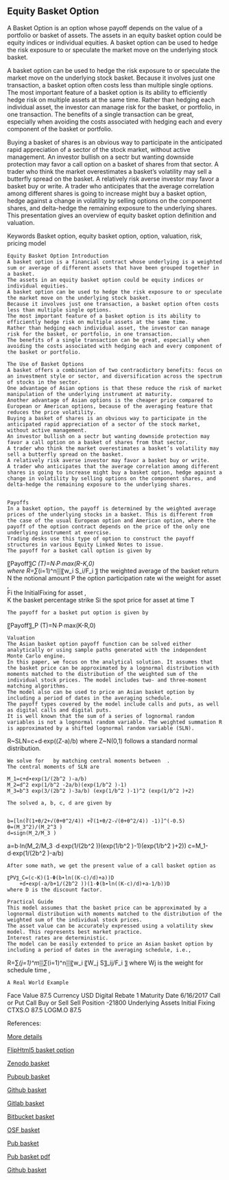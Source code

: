 ## Equity Basket Option
 
A Basket Option is an option whose payoff depends on the value of a portfolio or basket of assets. The assets in an equity basket option could be equity indices or individual equities. A basket option can be used to hedge the risk exposure to or speculate the market move on the underlying stock basket. 

A basket option can be used to hedge the risk exposure to or speculate the market move on the underlying stock basket. Because it involves just one transaction, a basket option often costs less than multiple single options. The most important feature of a basket option is its ability to efficiently hedge risk on multiple assets at the same time. Rather than hedging each individual asset, the investor can manage risk for the basket, or portfolio, in one transaction. The benefits of a single transaction can be great, especially when avoiding the costs associated with hedging each and every component of the basket or portfolio.


Buying a basket of shares is an obvious way to participate in the anticipated rapid appreciation of a sector of the stock market, without active management. An investor bullish on a sectr but wanting downside protection may favor a call option on a basket of shares from that sector. A trader who think the market overestimates a basket’s volatility may sell a butterfly spread on the basket. A relatively risk averse investor may favor a basket buy or write. A trader who anticipates that the average correlation among different shares is going to increase might buy a basket option, hedge against a change in volatility by selling options on the component shares, and delta-hedge the remaining exposure to the underlying shares. This presentation gives an overview of equity basket option definition and valuation.


Keywords
Basket option, equity basket option, option, valuation, risk, pricing model


	Equity Basket Option Introduction
	A basket option is a financial contract whose underlying is a weighted sum or average of different assets that have been grouped together in a basket.
	The assets in an equity basket option could be equity indices or individual equities.
	A basket option can be used to hedge the risk exposure to or speculate the market move on the underlying stock basket.
	Because it involves just one transaction, a basket option often costs less than multiple single options.
	The most important feature of a basket option is its ability to efficiently hedge risk on multiple assets at the same time. 
	Rather than hedging each individual asset, the investor can manage risk for the basket, or portfolio, in one transaction. 
	The benefits of a single transaction can be great, especially when avoiding the costs associated with hedging each and every component of the basket or portfolio.

	The Use of Basket Options
	A basket offers a combination of two contracdictory benefits: focus on an investment style or sector, and diversification across the spectrum of stocks in the sector.
	One advantage of Asian options is that these reduce the risk of market manipulation of the underlying instrument at maturity. 
	Another advantage of Asian options is the cheaper price compared to European or American options, because of the averaging feature that reduces the price volatility. 
	Buying a basket of shares is an obvious way to participate in the anticipated rapid appreciation of a sector of the stock market, without active management.
	An investor bullish on a sectr but wanting downside protection may favor a call option on a basket of shares from that sector.
	A trader who think the market overestimates a basket’s volatility may sell a butterfly spread on the basket.
	A relatively risk averse investor may favor a basket buy or write.
	A trader who anticipates that the average correlation among different shares is going to increase might buy a basket option, hedge against a change in volatility by selling options on the component shares, and delta-hedge the remaining exposure to the underlying shares.


	Payoffs
	In a basket option, the payoff is determined by the weighted average prices of the underlying stocks in a basket. This is different from the case of the usual European option and American option, where the payoff of the option contract depends on the price of the only one underlying instrument at exercise. 
	Trading desks use this type of option to construct the payoff structures in various Equity Linked Notes to issue. 
	The payoff for a basket call option is given by

〖Payoff〗_C (T)=N∙P∙max⁡(R-K,0)                                                           
where
R=∑_(i=1)^n▒〖w_i S_i/F_i 〗	the weighted average of the basket return
N	the notional amount
P	the option participation rate
wi	the weight for asset  ,  
Fi	the InitialFixing for asset  ,   
K	the basket percentage strike
Si	the spot price for asset   at time T

	The payoff for a basket put option is given by

〖Payoff〗_P (T)=N∙P∙max⁡(K-R,0)


	Valuation
	The Asian basket option payoff function can be solved either analytically or using sample paths generated with the independent Monte Carlo engine.
	In this paper, we focus on the analytical solution. It assumes that the basket price can be approximated by a lognormal distribution with moments matched to the distribution of the weighted sum of the individual stock prices. The model includes two- and three-moment matching algorithms.
	The model also can be used to price an Asian basket option by including a period of dates in the averaging schedule.
	The payoff types covered by the model include calls and puts, as well as digital calls and digital puts.
	It is well known that the sum of a series of lognormal random variables is not a lognormal random variable. The weighted summation R is approximated by a shifted lognormal random variable (SLN). 

R~SLN=c+d∙exp((Z-a)/b)
where Z~N(0,1) follows a standard normal distribution.

	We solve for   by matching central moments between  .
	The central moments of SLN are

	M_1=c+d∙exp(1/(2b^2 )-a/b)
	M_2=d^2 exp(1/b^2 -2a/b)(exp(1/b^2 )-1)
	M_3=b^3 exp(3/(2b^2 )-3a/b) (exp(1/b^2 )-1)^2 (exp(1/b^2 )+2)

	The solved a, b, c, d are given by


	b=[ln(∛(1+θ/2+√(θ+θ^2/4)) +∛(1+θ/2-√(θ+θ^2/4)) -1)]^(-0.5)
 	θ=(M_3^2)/(M_2^3 )
	d=sign(M_2/M_3 )
a=b∙ln(M_2/M_3 ∙d∙exp(1/(2b^2 ))(exp(1/b^2 )-1)(exp(1/b^2 )+2))
c=M_1-d∙exp(1/(2b^2 )-a/b)



	After some math, we get the present value of a call basket option as

	〖PV〗_C=(c-K)(1-Φ(b∙ln((K-c)/d)+a))D
		+d∙exp(-a/b+1/(2b^2 ))(1-Φ(b∙ln((K-c)/d)+a-1/b))D
	where D is the discount factor.

	Practical Guide
	This model assumes that the basket price can be approximated by a lognormal distribution with moments matched to the distribution of the weighted sum of the individual stock prices.
	The asset value can be accurately expressed using a volatility skew model. This represents best market practice.
	Interest rates are deterministic.
	The model can be easily extended to price an Asian basket option by including a period of dates in the averaging schedule, i.e.,

R=∑_(j=1)^m▒∑_(i=1)^n▒〖w_i 〖W_j S〗_ij/F_i 〗
where Wj is the weight for schedule time  ,  

	A Real World Example

Face Value	87.5
Currency	USD
Digital Rebate	1
Maturity Date	6/16/2017
Call or Put	Call
Buy or Sell	Sell
Position	-21800
Underlying Assets	Initial Fixing
CTXS.O	87.5
LOGM.O	87.5

 
 
 References:
 
  [More details](./EqBasket-3.pdf)
  
  [FlipHtml5 basket option](https://fliphtml5.com/download/download-pdf-file.php?str=x0DZh9GTud3bENXamIzMygjM5ITPkl0av9mY)
  
  [Zenodo basket](https://zenodo.org/record/3945086/files/EqBasket-3.pdf)
  
  [Pubpub basket](https://david.pubpub.org/pub/iycnkfjo/download/pdf)
  
  [Github basket](https://github.com/alanwhite1203/EqBasket/raw/master/EqBasket-3.pdf)
  
  [Gitlab basket](https://gitlab.com/finance15/eqbasket/-/raw/master/EqBasket-3.pdf)
  
  [Bitbucket basket](https://bitbucket.org/cmrm11/eqbasket/downloads/EqBasket-3.pdf)
  
  [OSF basket](https://osf.io/cjzba/download)
  
  [Pub basket](https://david.pubpub.org/pub/iycnkfjo/release/1)
  
  [Pub basket pdf](https://david.pubpub.org/pub/iycnkfjo/download/pdf)
  
  [Github basket](https://github.com/alanwhite1203/EqBasket/raw/master/EqBasket-3.pdf)
  
 